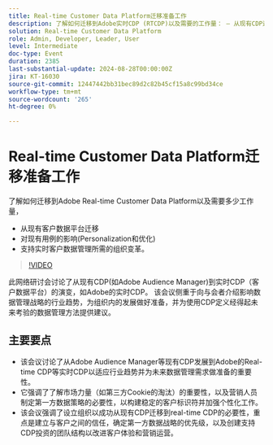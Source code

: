 ```yaml
---
title: Real-time Customer Data Platform迁移准备工作
description: 了解如何迁移到Adobe实时CDP (RTCDP)以及需要的工作量： — 从现有CDP进行迁移 — 对现有用例的影响(Personalization和优化) — 支持实时客户数据管理所需的组织更改。
solution: Real-time Customer Data Platform
role: Admin, Developer, Leader, User
level: Intermediate
doc-type: Event
duration: 2385
last-substantial-update: 2024-08-28T00:00:00Z
jira: KT-16030
source-git-commit: 12447442bb31bec89d2c82b45cf15a8c99bd34ce
workflow-type: tm+mt
source-wordcount: '265'
ht-degree: 0%

---
```



# Real-time Customer Data Platform迁移准备工作

了解如何迁移到Adobe Real-time Customer Data Platform以及需要多少工作量，

* 从现有客户数据平台迁移
* 对现有用例的影响(Personalization和优化)
* 支持实时客户数据管理所需的组织变革。

>[!VIDEO](https://video.tv.adobe.com/v/3432995/?learn=on)

此网络研讨会讨论了从现有CDP(如Adobe Audience Manager)到实时CDP（客户数据平台）的演变，如Adobe的实时CDP。 该会议侧重于向与会者介绍影响数据管理战略的行业趋势，为组织内的发展做好准备，并为使用CDP定义经得起未来考验的数据管理方法提供建议。

## 主要要点

* 该会议讨论了从Adobe Audience Manager等现有CDP发展到Adobe的Real-time CDP等实时CDP以适应行业趋势并为未来数据管理需求做准备的重要性。
* 它强调了了解市场力量（如第三方Cookie的淘汰）的重要性，以及营销人员制定第一方数据策略的必要性，以构建稳定的客户标识符并加强个性化工作。
* 该会议强调了设立组织以成功从现有CDP迁移到real-time CDP的必要性，重点是建立与客户之间的信任，确定第一方数据战略的优先级，以及创建支持CDP投资的团队结构以改进客户体验和营销运营。
